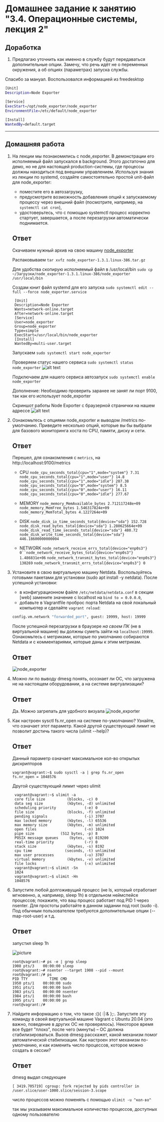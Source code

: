 # Домашнее задание к занятию "3.4. Операционные системы, лекция 2"

## Доработка

1. Предлагаю уточнить как именно в службу будут передаваться дополнительные опции. Замечу, что речь идёт не о переменных окружения, а об опциях (параметрах) запуска службы.

Спасибо за мануал. Воспользовался информацией из freedesktop 


```bash
[Unit]
Description=Node Exporter

[Service]
ExecStart=/opt/node_exporter/node_exporter
EnvironmentFile=/etc/default/node_exporter
 
[Install]
WantedBy=default.target
```

---
## Домашняя работа

1. На лекции мы познакомились с node_exporter. В демонстрации его исполняемый файл запускался в background. Этого достаточно для демо, но не для настоящей production-системы, где процессы должны находиться под внешним управлением. Используя знания из лекции по systemd, создайте самостоятельно простой unit-файл для node_exporter:

    * поместите его в автозагрузку,
    * предусмотрите возможность добавления опций к запускаемому процессу через внешний файл (посмотрите, например, на `systemctl cat cron`),
    * удостоверьтесь, что с помощью systemctl процесс корректно стартует, завершается, а после перезагрузки автоматически поднимается.


     ## Ответ
     Скачиваем нужный архив на свою машину [node_exporter](https://github.com/prometheus/node_exporter/releases) 
     
     Распаковываем `tar xvfz node_exporter-1.3.1.linux-386.tar.gz`
     
     Для удобства скопирую исполняемый файл в /usr/local/bin `sudo cp ~/Загрузки/node_exporter-1.3.1.linux-386/node_exporter /usr/local/bin` 
     
     Создам юнит файл systemd для его запуска `sudo systemctl edit --full --force node_exporter.service`
     ```
      [Unit]
      Description=Node Exporter
      Wants=network-online.target
      After=network-online.target
      [Service]
      User=node_exporter
      Group=node_exporter
      Type=simple
      ExecStart=/usr/local/bin/node_exporter
      [Install]
      WantedBy=multi-user.target
      ```
      
      Запускаем `sudo systemctl start node_exporter`
     
     Проверяем статус нашего сервиса `sudo systemctl status node_exporter`
     ![alt text](https://i.ibb.co/LNmTr8D/image.png)
     
     Подключаем для нашего сервиса автозапуск `sudo systemctl enable node_exporter`
     
     Дополнение: Необходимо проверить заранее не занят ли порт 9100, так как его использует node_exporter
     
     Скриншот работы Node Exporter с браузерной странички на нашем адрессе 
     ![alt text](https://i.ibb.co/4sD4trk/image.png)
    
2. Ознакомьтесь с опциями node_exporter и выводом /metrics по-умолчанию. Приведите несколько опций, которые вы бы выбрали для базового мониторинга хоста по CPU, памяти, диску и сети.
      
      ## Ответ
      Перешел, для ознакомления с `metrics`, на http://localhost:9100/metrics
      
      * CPU `node_cpu_seconds_total{cpu="1",mode="system"} 7.31` `node_cpu_seconds_total{cpu="1",mode="user"} 14.8` `node_cpu_seconds_total{cpu="1",mode="idle"} 287.38`
      `node_cpu_seconds_total{cpu="0",mode="system"} 8.5` `node_cpu_seconds_total{cpu="0",mode="user"} 16.11` `node_cpu_seconds_total{cpu="0",mode="idle"} 277.67`
      
      * MEMORY `node_memory_MemAvailable_bytes 2.712117248e+09` `node_memory_MemFree_bytes 1.546317824e+09` `node_memory_MemTotal_bytes 4.1227264e+09`
      * DISK `node_disk_io_time_seconds_total{device="sda"} 152.728` `node_disk_read_bytes_total{device="sda"} 1.280625664e+09` `node_disk_read_time_seconds_total{device="sda"} 480.72` `node_disk_write_time_seconds_total{device="sda"} 446.18600000000004` 
      * NETWORK `node_network_receive_errs_total{device="enp0s3"} 0``node_network_receive_bytes_total{device="enp0s3"} 1.486831e+06` `node_network_transmit_bytes_total{device="enp0s3"} 130269` `node_network_transmit_errs_total{device="enp0s3"} 0`

3. Установите в свою виртуальную машину Netdata. Воспользуйтесь готовыми пакетами для установки (sudo apt install -y netdata). После успешной установки:
   * в конфигурационном файле `/etc/netdata/netdata.conf` в секции [web] замените значение с localhost на `bind to = 0.0.0.0`,
    * добавьте в Vagrantfile проброс порта Netdata на свой локальный компьютер и сделайте `vagrant reload`:

    ```bash
    config.vm.network "forwarded_port", guest: 19999, host: 19999
    ```

    После успешной перезагрузки в браузере *на своем ПК* (не в виртуальной машине) вы должны суметь зайти на `localhost:19999`. Ознакомьтесь с метриками, которые по умолчанию собираются Netdata и с комментариями, которые даны к этим метрикам.
    
     ## Ответ
     
     ![node_exporter](https://i.ibb.co/59Hgk17/image.png)

4. Можно ли по выводу dmesg понять, осознает ли ОС, что загружена не на настоящем оборудовании, а на системе виртуализации?

     ## Ответ
      
     Да. Можно загрепать для удобного визуала
     ![node_exporter](https://i.ibb.co/PmHdQJb/image.png)

5. Как настроен sysctl fs.nr_open на системе по-умолчанию? Узнайте, что означает этот параметр. Какой другой существующий лимит не позволит достичь такого числа (ulimit --help)?

     ## Ответ
     
     Данный параметр означает максимальное кол-во открытых дискрипторов

     ```
     vagrant@vagrant:~$ sudo sysctl -a | grep fs.nr_open
     fs.nr_open = 1048576
     ```
     Другой существующий лимит через ulimit
     
     ```
      vagrant@vagrant:~$ ulimit -a
      core file size          (blocks, -c) 0
      data seg size           (kbytes, -d) unlimited
      scheduling priority             (-e) 0
      file size               (blocks, -f) unlimited
      pending signals                 (-i) 3707
      max locked memory       (kbytes, -l) 65536
      max memory size         (kbytes, -m) unlimited
      open files                      (-n) 1024
      pipe size            (512 bytes, -p) 8
      POSIX message queues     (bytes, -q) 819200
      real-time priority              (-r) 0
      stack size              (kbytes, -s) 8192
      cpu time               (seconds, -t) unlimited
      max user processes              (-u) 3707
      virtual memory          (kbytes, -v) unlimited
      file locks                      (-x) unlimited
      vagrant@vagrant:~$ ulimit -Sn
      1024
      vagrant@vagrant:~$ ulimit -Hn
      1048576
      ```
6. Запустите любой долгоживущий процесс (не ls, который отработает мгновенно, а, например, sleep 1h) в отдельном неймспейсе процессов; покажите, что ваш процесс работает под PID 1 через nsenter. Для простоты работайте в данном задании под root (sudo -i). Под обычным пользователем требуются дополнительные опции (--map-root-user) и т.д.
     
     ## Ответ
     
     запустил sleep 1h 
     
     ![picture](https://i.ibb.co/wMPYCRz/image.png)
     
   ```
   root@vagrant:~# ps -e | grep sleep
   1908 pts/3    00:00:00 sleep
   root@vagrant:~# nsenter --target 1908 --pid --mount
   root@vagrant:/# ps
   PID TTY          TIME CMD
   1950 pts/1    00:00:00 sudo
   1951 pts/1    00:00:00 bash
   1983 pts/1    00:00:00 nsenter
   1984 pts/1    00:00:00 bash
   1995 pts/1    00:00:00 ps
   root@vagrant:/# 
   ```
7. Найдите информацию о том, что такое :(){ :|:& };:. Запустите эту команду в своей виртуальной машине Vagrant с Ubuntu 20.04 (это важно, поведение в других ОС не проверялось). Некоторое время все будет "плохо", после чего (минуты) – ОС должна стабилизироваться. Вызов dmesg расскажет, какой механизм помог автоматической стабилизации. Как настроен этот механизм по-умолчанию, и как изменить число процессов, которое можно создать в сессии?

     ## Ответ

   dmesg выдал следующее 
   
   `[ 3419.705719] cgroup: fork rejected by pids controller in /user.slice/user-1000.slice/session-3.scope`
   
   число процессов можно поменять с помощью `ulimit -u ^кол-во^` 
   
   так мы указываем максимальное количество процессов, доступных одному пользователю

     


    
